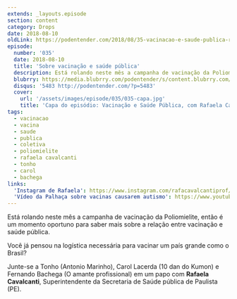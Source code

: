 ```yaml
---
extends: _layouts.episode
section: content
category: Drops
date: 2018-08-10
oldLink: https://podentender.com/2018/08/35-vacinacao-e-saude-publica-rafaela-cavalcanti.html
episode:
  number: '035'
  date: 2018-08-10
  title: 'Sobre vacinação e saúde pública'
  description: Está rolando neste mês a campanha de vacinação da Poliomielite, então é um momento oportuno para saber mais sobre a relação entre vacinação e saúde pública. Você já pensou na logística necessária para vacinar um país grande como o Brasil?
  blubrry: https://media.blubrry.com/podentender/s/content.blubrry.com/podentender/PODEntender_35.mp3
  disqus: '5483 http://podentender.com/?p=5483'
  cover:
    url: '/assets/images/episode/035/035-capa.jpg'
    title: 'Capa do episódio: Vacinação e Saúde Pública, com Rafaela Cavalcanti'
tags:
  - vacinacao
  - vacina
  - saude
  - publica
  - coletiva
  - poliomielite
  - rafaela cavalcanti
  - tonho
  - carol
  - bachega
links:
  'Instagram de Rafaela': https://www.instagram.com/rafacavalcantiprof/
  'Vídeo da Palhaça sobre vacinas causarem autismo': https://www.youtube.com/watch?v=NIrAcrtPVRQ
---
```

Está rolando neste mês a campanha de vacinação da Poliomielite, então é um momento oportuno
para saber mais sobre a relação entre vacinação e saúde pública.

Você já pensou na logística necessária para vacinar um país grande como o Brasil?

Junte-se a Tonho (Antonio Marinho), Carol Lacerda (10 dan do Kumon) e Fernando Bachega (O amante profissional)
em um papo com **Rafaela Cavalcanti**, Superintendente da Secretaria de Saúde pública de Paulista (PE).
